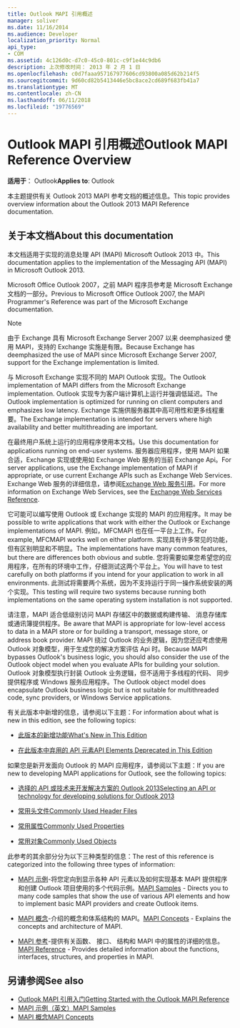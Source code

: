 ```yaml
---
title: Outlook MAPI 引用概述
manager: soliver
ms.date: 11/16/2014
ms.audience: Developer
localization_priority: Normal
api_type:
- COM
ms.assetid: 4c126d0c-d7c0-45c0-801c-c9f1e44c9db6
description: 上次修改时间： 2013 年 2 月 1 日
ms.openlocfilehash: c0d7faaa957167977606cd93800a085d62b214f5
ms.sourcegitcommit: 9d60cd82b5413446e5bc8ace2cd689f683fb41a7
ms.translationtype: MT
ms.contentlocale: zh-CN
ms.lasthandoff: 06/11/2018
ms.locfileid: "19776569"
---
```

# <a name="outlook-mapi-reference-overview"></a><span data-ttu-id="cf8db-103">Outlook MAPI 引用概述</span><span class="sxs-lookup"><span data-stu-id="cf8db-103">Outlook MAPI Reference Overview</span></span>

<span data-ttu-id="cf8db-104">**适用于**： Outlook</span><span class="sxs-lookup"><span data-stu-id="cf8db-104">**Applies to**: Outlook</span></span> 
  
<span data-ttu-id="cf8db-105">本主题提供有关 Outlook 2013 MAPI 参考文档的概述信息。</span><span class="sxs-lookup"><span data-stu-id="cf8db-105">This topic provides overview information about the Outlook 2013 MAPI Reference documentation.</span></span>
  
## <a name="about-this-documentation"></a><span data-ttu-id="cf8db-106">关于本文档</span><span class="sxs-lookup"><span data-stu-id="cf8db-106">About this documentation</span></span>

<span data-ttu-id="cf8db-107">本文档适用于实现的消息处理 API (MAPI) Microsoft Outlook 2013 中。</span><span class="sxs-lookup"><span data-stu-id="cf8db-107">This documentation applies to the implementation of the Messaging API (MAPI) in Microsoft Outlook 2013.</span></span> 
  
<span data-ttu-id="cf8db-108">Microsoft Office Outlook 2007，之前 MAPI 程序员参考是 Microsoft Exchange 文档的一部分。</span><span class="sxs-lookup"><span data-stu-id="cf8db-108">Previous to Microsoft Office Outlook 2007, the MAPI Programmer's Reference was part of the Microsoft Exchange documentation.</span></span>
  
> [!NOTE]
> <span data-ttu-id="cf8db-109">由于 Exchange 具有 Microsoft Exchange Server 2007 以来 deemphasized 使用 MAPI，支持的 Exchange 实施是有限。</span><span class="sxs-lookup"><span data-stu-id="cf8db-109">Because Exchange has deemphasized the use of MAPI since Microsoft Exchange Server 2007, support for the Exchange implementation is limited.</span></span> 
  
<span data-ttu-id="cf8db-110">与 Microsoft Exchange 实现不同的 MAPI Outlook 实现。</span><span class="sxs-lookup"><span data-stu-id="cf8db-110">The Outlook implementation of MAPI differs from the Microsoft Exchange implementation.</span></span> <span data-ttu-id="cf8db-111">Outlook 实现专为客户端计算机上运行并强调低延迟。</span><span class="sxs-lookup"><span data-stu-id="cf8db-111">The Outlook implementation is optimized for running on client computers and emphasizes low latency.</span></span> <span data-ttu-id="cf8db-112">Exchange 实施供服务器其中高可用性和更多线程重要。</span><span class="sxs-lookup"><span data-stu-id="cf8db-112">The Exchange implementation is intended for servers where high availability and better multithreading are important.</span></span>
  
<span data-ttu-id="cf8db-113">在最终用户系统上运行的应用程序使用本文档。</span><span class="sxs-lookup"><span data-stu-id="cf8db-113">Use this documentation for applications running on end-user systems.</span></span> <span data-ttu-id="cf8db-114">服务器应用程序，使用 MAPI 如果合适，Exchange 实现或使用如 Exchange Web 服务的当前 Exchange Api。</span><span class="sxs-lookup"><span data-stu-id="cf8db-114">For server applications, use the Exchange implementation of MAPI if appropriate, or use current Exchange APIs such as Exchange Web Services.</span></span> <span data-ttu-id="cf8db-115">Exchange Web 服务的详细信息，请参阅[Exchange Web 服务引用](http://msdn.microsoft.com/en-us/library/bb204119.aspx)。</span><span class="sxs-lookup"><span data-stu-id="cf8db-115">For more information on Exchange Web Services, see the [Exchange Web Services Reference](http://msdn.microsoft.com/en-us/library/bb204119.aspx).</span></span>
  
<span data-ttu-id="cf8db-116">它可能可以编写使用 Outlook 或 Exchange 实现的 MAPI 的应用程序。</span><span class="sxs-lookup"><span data-stu-id="cf8db-116">It may be possible to write applications that work with either the Outlook or Exchange implementations of MAPI.</span></span> <span data-ttu-id="cf8db-117">例如，MFCMAPI 也在任一平台上工作。</span><span class="sxs-lookup"><span data-stu-id="cf8db-117">For example, MFCMAPI works well on either platform.</span></span> <span data-ttu-id="cf8db-118">实现具有许多常见的功能，但有区别明显和不明显。</span><span class="sxs-lookup"><span data-stu-id="cf8db-118">The implementations have many common features, but there are differences both obvious and subtle.</span></span> <span data-ttu-id="cf8db-119">您将需要如果您希望您的应用程序，在所有的环境中工作，仔细测试这两个平台上。</span><span class="sxs-lookup"><span data-stu-id="cf8db-119">You will have to test carefully on both platforms if you intend for your application to work in all environments.</span></span> <span data-ttu-id="cf8db-120">此测试将需要两个系统，因为不支持运行于同一操作系统安装的两个实现。</span><span class="sxs-lookup"><span data-stu-id="cf8db-120">This testing will require two systems because running both implementations on the same operating system installation is not supported.</span></span>
  
<span data-ttu-id="cf8db-121">请注意，MAPI 适合低级别访问 MAPI 存储区中的数据或构建传输、 消息存储库或通讯簿提供程序。</span><span class="sxs-lookup"><span data-stu-id="cf8db-121">Be aware that MAPI is appropriate for low-level access to data in a MAPI store or for building a transport, message store, or address book provider.</span></span> <span data-ttu-id="cf8db-122">MAPI 绕过 Outlook 的业务逻辑，因为您还应考虑使用 Outlook 对象模型，用于生成您的解决方案评估 Api 时。</span><span class="sxs-lookup"><span data-stu-id="cf8db-122">Because MAPI bypasses Outlook's business logic, you should also consider the use of the Outlook object model when you evaluate APIs for building your solution.</span></span> <span data-ttu-id="cf8db-123">Outlook 对象模型执行封装 Outlook 业务逻辑，但不适用于多线程的代码、 同步提供程序或 Windows 服务应用程序。</span><span class="sxs-lookup"><span data-stu-id="cf8db-123">The Outlook object model does encapsulate Outlook business logic but is not suitable for multithreaded code, sync providers, or Windows Service applications.</span></span>
  
<span data-ttu-id="cf8db-124">有关此版本中新增的信息，请参阅以下主题：</span><span class="sxs-lookup"><span data-stu-id="cf8db-124">For information about what is new in this edition, see the following topics:</span></span>
  
- [<span data-ttu-id="cf8db-125">此版本的新增功能</span><span class="sxs-lookup"><span data-stu-id="cf8db-125">What's New in This Edition</span></span>](what-s-new-in-this-edition.md)
    
- [<span data-ttu-id="cf8db-126">在此版本中弃用的 API 元素</span><span class="sxs-lookup"><span data-stu-id="cf8db-126">API Elements Deprecated in This Edition</span></span>](api-elements-deprecated-in-this-edition.md)
    
<span data-ttu-id="cf8db-127">如果您是新开发面向 Outlook 的 MAPI 应用程序，请参阅以下主题：</span><span class="sxs-lookup"><span data-stu-id="cf8db-127">If you are new to developing MAPI applications for Outlook, see the following topics:</span></span>
  
- [<span data-ttu-id="cf8db-128">选择的 API 或技术来开发解决方案的 Outlook 2013</span><span class="sxs-lookup"><span data-stu-id="cf8db-128">Selecting an API or technology for developing solutions for Outlook 2013</span></span>](http://msdn.microsoft.com/en-us/library/jj900714.aspx)
    
- [<span data-ttu-id="cf8db-129">常用头文件</span><span class="sxs-lookup"><span data-stu-id="cf8db-129">Commonly Used Header Files</span></span>](commonly-used-header-files.md)
    
- [<span data-ttu-id="cf8db-130">常用属性</span><span class="sxs-lookup"><span data-stu-id="cf8db-130">Commonly Used Properties</span></span>](commonly-used-properties.md)
    
- [<span data-ttu-id="cf8db-131">常用对象</span><span class="sxs-lookup"><span data-stu-id="cf8db-131">Commonly Used Objects</span></span>](commonly-used-objects.md)
    
<span data-ttu-id="cf8db-132">此参考的其余部分分为以下三种类型的信息：</span><span class="sxs-lookup"><span data-stu-id="cf8db-132">The rest of this reference is categorized into the following three types of information:</span></span>
  
- <span data-ttu-id="cf8db-133">[MAPI 示例](mapi-samples.md)-将您定向到显示各种 API 元素以及如何实现基本 MAPI 提供程序和创建 Outlook 项目使用的多个代码示例。</span><span class="sxs-lookup"><span data-stu-id="cf8db-133">[MAPI Samples](mapi-samples.md) - Directs you to many code samples that show the use of various API elements and how to implement basic MAPI providers and create Outlook items.</span></span> 
    
- <span data-ttu-id="cf8db-134">[MAPI 概念](mapi-concepts.md)-介绍的概念和体系结构的 MAPI。</span><span class="sxs-lookup"><span data-stu-id="cf8db-134">[MAPI Concepts](mapi-concepts.md) - Explains the concepts and architecture of MAPI.</span></span> 
    
- <span data-ttu-id="cf8db-135">[MAPI 参考](mapi-reference.md)-提供有关函数、 接口、 结构和 MAPI 中的属性的详细的信息。</span><span class="sxs-lookup"><span data-stu-id="cf8db-135">[MAPI Reference](mapi-reference.md) - Provides detailed information about the functions, interfaces, structures, and properties in MAPI.</span></span> 
    
## <a name="see-also"></a><span data-ttu-id="cf8db-136">另请参阅</span><span class="sxs-lookup"><span data-stu-id="cf8db-136">See also</span></span>

- [<span data-ttu-id="cf8db-137">Outlook MAPI 引用入门</span><span class="sxs-lookup"><span data-stu-id="cf8db-137">Getting Started with the Outlook MAPI Reference</span></span>](getting-started-with-the-outlook-mapi-reference.md)
- [<span data-ttu-id="cf8db-138">MAPI 示例（英文）</span><span class="sxs-lookup"><span data-stu-id="cf8db-138">MAPI Samples</span></span>](mapi-samples.md)
- [<span data-ttu-id="cf8db-139">MAPI 概念</span><span class="sxs-lookup"><span data-stu-id="cf8db-139">MAPI Concepts</span></span>](mapi-concepts.md)

